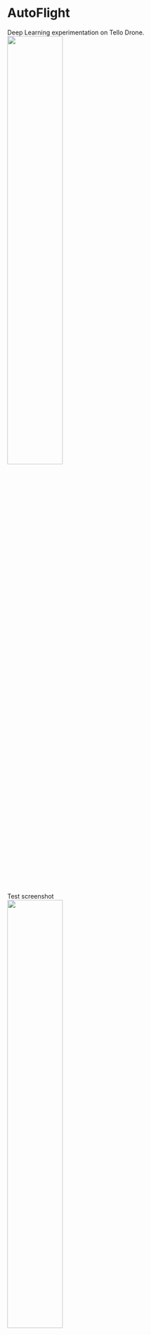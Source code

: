 # AutoFlight
Deep Learning experimentation on Tello Drone.<br>
<img src = "https://github.com/mingweihe/AutoFlight/blob/master/screenshot/IMG_8626%202.JPG?raw=true" width='50%'><br>
Test screenshot<br>
<img src = "https://github.com/mingweihe/AutoFlight/blob/master/screenshot/screenshot2018-0703_14-03-47-235110.png?raw=true" width='50%'><br>
Training in jupyter<br>
<img src = "https://github.com/mingweihe/AutoFlight/blob/master/screenshot/screenshot2018-0703_18-31-34-560725.png?raw=true" width='50%'><br>
# Terminal command to start:<br>
sudo python start.py checkpoints/gesture/ checkpoints/operation/
<br>
# parameters description:<br>
"checkpoints/gesture/": gesture recognition checkpoint directory<br>
"checkpoints/operation/": autoflight checkpoint directory<br>
The reason I mix gesture and autoflight is adding a new cool feature which I can operate the drone with hand signals.<br>
At last, refer to following url if you are interested in this gesture recognition project.<br>
https://github.com/mingweihe/HandGestureRecognition
<br>